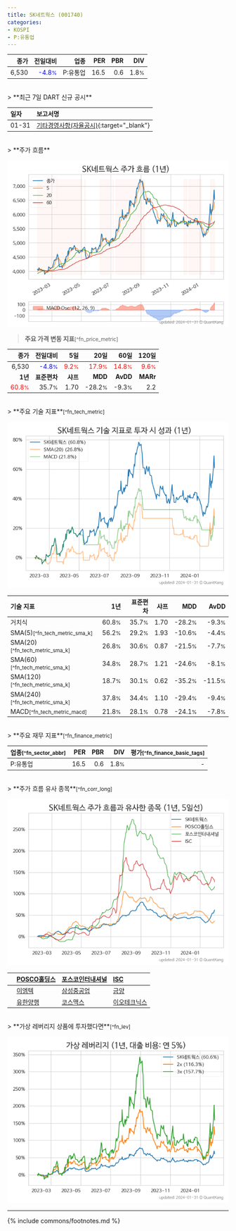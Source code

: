 ```yaml
---
title: SK네트웍스 (001740)
categories:
- KOSPI
- P:유통업
---
```

| **종가** | **전일대비** | **업종** | **PER** | **PBR** | **DIV** |
| -------: | -----------: | -------: | ------: | ------: | ------: |
| 6,530 | <span style="color: blue">-4.8<small>%</small></span> | P:유통업 | 16.5 | 0.6 | 1.8<small>%</small> |

<!-- more -->

<br>
> **최근 7일 DART 신규 공시**<a id="dart"></a>


| **일자** | **보고서명** |
| :--------- | :----------- |
| 01-31 | [기타경영사항(자율공시)](https://dart.fss.or.kr/dsaf001/main.do?rcpNo=20240131800148){:target="_blank"} |

<br>
> **주가 흐름**<a id="price"></a>

![001740](/stock/images/001740.png)

> **주요 가격 변동 지표**<small>[^fn_price_metric]</small>

| **종가** | **전일대비** | **5일** | **20일** | **60일** | **120일** |
| -------: | -----------: | ------: | -------: | -------: | --------: |
| 6,530 | <span style="color: blue">-4.8<small>%</small></span> | <span style="color: red">9.2<small>%</small></span> | <span style="color: red">17.9<small>%</small></span> | <span style="color: red">14.8<small>%</small></span> | <span style="color: red">9.6<small>%</small></span> |
| **1년** | **표준편차** | **샤프** | **MDD** | **AvDD** | **MARr** |
| <span style="color: red">60.8<small>%</small></span> | 35.7<small>%</small> | 1.70 | -28.2<small>%</small> | -9.3<small>%</small> | 2.2 |

<br>
> **주요 기술 지표**<small>[^fn_tech_metric]</small>


![001740](/stock/images/001740_tech.png)

| **기술 지표** | **1년** | **표준편차** | **샤프** | **MDD** | **AvDD** |
| :------------ | ------: | -----------: | -------: | ------: | -------: |
| 거치식 | 60.8<small>%</small> | 35.7<small>%</small> | 1.70 | -28.2<small>%</small> | -9.3<small>%</small> |
| SMA(5)<small>[^fn_tech_metric_sma_k]</small> | 56.2<small>%</small> | 29.2<small>%</small> | 1.93 | -10.6<small>%</small> | -4.4<small>%</small> |
| SMA(20)<small>[^fn_tech_metric_sma_k]</small> | 26.8<small>%</small> | 30.6<small>%</small> | 0.87 | -21.5<small>%</small> | -7.7<small>%</small> |
| SMA(60)<small>[^fn_tech_metric_sma_k]</small> | 34.8<small>%</small> | 28.7<small>%</small> | 1.21 | -24.6<small>%</small> | -8.1<small>%</small> |
| SMA(120)<small>[^fn_tech_metric_sma_k]</small> | 18.7<small>%</small> | 30.1<small>%</small> | 0.62 | -35.2<small>%</small> | -11.5<small>%</small> |
| SMA(240)<small>[^fn_tech_metric_sma_k]</small> | 37.8<small>%</small> | 34.4<small>%</small> | 1.10 | -29.4<small>%</small> | -9.4<small>%</small> |
| MACD<small>[^fn_tech_metric_macd]</small> | 21.8<small>%</small> | 28.1<small>%</small> | 0.78 | -24.1<small>%</small> | -7.8<small>%</small> |

<br>
> **주요 재무 지표**<small>[^fn_finance_metric]</small>

| **업종**<small>[^fn_sector_abbr]</small> | **PER** | **PBR** | **DIV** | **평가**<small>[^fn_finance_basic_tags]</small> |
| :--------------------------------------- | ------: | ------: | ------: | ----------------------------------------------: |
| P:유통업 | 16.5 | 0.6 | 1.8<small>%</small> | - |

<br>
> **주가 흐름 유사 종목**<a id="corr"></a><small>[^fn_corr_long]</small>

![001740](/stock/images/001740_corr.png)

|    | [POSCO홀딩스](/005490/) | [포스코인터내셔널](/047050/) | [ISC](/095340/) |
| :- | :------------------------------------- | :------------------------------------- | :--------------------------------------|
|    | [이엠텍](/091120/) | [삼성중공업](/010140/) | [금양](/001570/) |
|    | [유한양행](/000100/) | [코스맥스](/192820/) | [이오테크닉스](/039030/) |

<br>
> **가상 레버리지 상품에 투자했다면**<a id="2x"></a><small>[^fn_lev]</small>

![001740](/stock/images/001740_2x.png)

---
{% include commons/footnotes.md %}